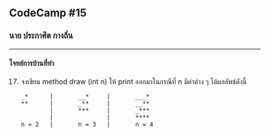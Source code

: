 ## CodeCamp #15

### นาย ประกาศิต กางถิ่น

---

#### โจทย์การบ้านที่ทำ

17. จงเขียน method draw (int n) ให้ print ออกมาในกรณีที่ n มีค่าต่าง ๆ ได้ผลลัพธ์ดังนี้

        _*      |       __*     |       ___*
        **      |       _**     |       __**
                |       ***     |       _***
                |               |       ****
        n = 2   |       n = 3   |       n = 4
